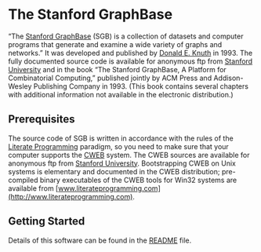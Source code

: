 # The Stanford GraphBase

“The [Stanford GraphBase](http://www-cs-staff.stanford.edu/~knuth/sgb.html)
(SGB) is a collection of datasets and computer programs that generate and
examine a wide variety of graphs and networks.” It was developed and published
by [Donald E. Knuth](http://www-cs-staff.stanford.edu/~knuth) in 1993. The
fully documented source code is available for anonymous ftp from [Stanford
University](ftp://labrea.stanford.edu/pub/sgb/sgb.tar.gz) and in the book “The
Stanford GraphBase, A Platform for Combinatorial Computing,” published jointly
by ACM Press and Addison-Wesley Publishing Company in 1993. (This book contains
several chapters with additional information not available in the electronic
distribution.)

## Prerequisites

The source code of SGB is written in accordance with the rules of the
[Literate Programming](http://www-cs-staff.stanford.edu/~knuth/lp.html)
paradigm, so you need to make sure that your computer supports the
[CWEB](http://www-cs-staff.stanford.edu/~knuth/cweb.html) system. The CWEB
sources are available for anonymous ftp from [Stanford
University](ftp://labrea.stanford.edu/pub/cweb/cweb.tar.gz). Bootstrapping CWEB
on Unix systems is elementary and documented in the CWEB distribution;
pre-compiled binary executables of the CWEB tools for Win32 systems are
available from
[www.literateprogramming.com](http://www.literateprogramming.com).

## Getting Started

Details of this software can be found in the [README](README) file.
